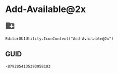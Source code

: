 # Add-Available@2x
![](/img/Add-Available@2x.png)

``` CSharp
EditorGUIUtility.IconContent("Add-Available@2x")
```
## GUID
```
-8792854135393958103
```
